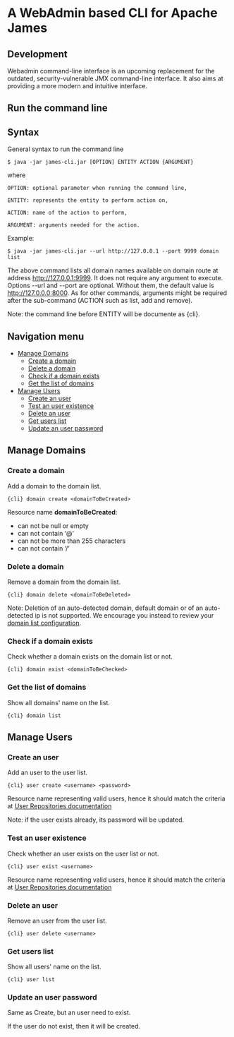 # A WebAdmin based CLI for Apache James

## Development

Webadmin command-line interface is an upcoming replacement for the outdated, security-vulnerable JMX command-line interface. It also aims at providing a more modern and intuitive interface.

## Run the command line

## Syntax

General syntax to run the command line

```   
$ java -jar james-cli.jar [OPTION] ENTITY ACTION {ARGUMENT}
```

where

    OPTION: optional parameter when running the command line,
  
    ENTITY: represents the entity to perform action on,
  
    ACTION: name of the action to perform,
  
    ARGUMENT: arguments needed for the action.

Example: 
```
$ java -jar james-cli.jar --url http://127.0.0.1 --port 9999 domain list
```

The above command lists all domain names available on domain route at address http://127.0.0.1:9999. 
It does not require any argument to execute. Options --url and --port are optional. Without them, the default value is http://127.0.0.0:8000.
As for other commands, arguments might be required after the sub-command (ACTION such as list, add and remove).

Note: the command line before ENTITY will be documente as {cli}.

## Navigation menu

- [Manage Domains](#manage-domains)
   - [Create a domain](#create-a-domain)
   - [Delete a domain](#delete-a-domain)
   - [Check if a domain exists](#check-if-a-domain-exists)
   - [Get the list of domains](#get-the-list-of-domains)
- [Manage Users](#manage-users) 
   - [Create an user](#create-a-user)
   - [Test an user existence](#test-a-user-existence)
   - [Delete an user](#delete-a-user)
   - [Get users list](#get-users-list)
   - [Update an user password](#update-a-user-password)

## Manage Domains

### Create a domain
Add a domain to the domain list.
```
{cli} domain create <domainToBeCreated>
```
Resource name **domainToBeCreated**:

- can not be null or empty
- can not contain ‘@’
- can not be more than 255 characters
- can not contain ‘/’

### Delete a domain

Remove a domain from the domain list.
```
{cli} domain delete <domainToBeDeleted>
```
Note: Deletion of an auto-detected domain, default domain or of an auto-detected ip is not supported. We encourage you instead to review your [domain list configuration](https://james.apache.org/server/config-domainlist.html).

### Check if a domain exists
Check whether a domain exists on the domain list or not.
```
{cli} domain exist <domainToBeChecked>
```

### Get the list of domains
Show all domains' name on the list.
```
{cli} domain list
```



## Manage Users

### Create an user

Add an user to the user list.
```
{cli} user create <username> <password>
```
Resource name <username> representing valid users, hence it should match the criteria at [User Repositories documentation](https://james.apache.org/server/config-users.html)

Note: if the user exists already, its password will be updated.

### Test an user existence

Check whether an user exists on the user list or not.
```
{cli} user exist <username>
```
Resource name <username> representing valid users, hence it should match the criteria at [User Repositories documentation](https://james.apache.org/server/config-users.html)

### Delete an user

Remove an user from the user list.
```
{cli} user delete <username>
```

### Get users list

Show all users' name on the list.

```
{cli} user list
```

### Update an user password
Same as Create, but an user need to exist.

If the user do not exist, then it will be created.


